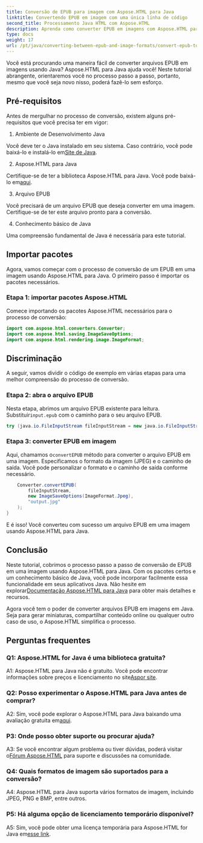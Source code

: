 ```yaml
---
title: Conversão de EPUB para imagem com Aspose.HTML para Java
linktitle: Convertendo EPUB em imagem com uma única linha de código
second_title: Processamento Java HTML com Aspose.HTML
description: Aprenda como converter EPUB em imagens com Aspose.HTML para Java. Guia passo a passo para conversões sem esforço.
type: docs
weight: 17
url: /pt/java/converting-between-epub-and-image-formats/convert-epub-to-image-single-line/
---
```

Você está procurando uma maneira fácil de converter arquivos EPUB em imagens usando Java? Aspose.HTML para Java ajuda você! Neste tutorial abrangente, orientaremos você no processo passo a passo, portanto, mesmo que você seja novo nisso, poderá fazê-lo sem esforço. 

## Pré-requisitos

Antes de mergulhar no processo de conversão, existem alguns pré-requisitos que você precisa ter em vigor:

1. Ambiente de Desenvolvimento Java

 Você deve ter o Java instalado em seu sistema. Caso contrário, você pode baixá-lo e instalá-lo em[Site de Java](https://www.java.com/en/download/).

2. Aspose.HTML para Java

 Certifique-se de ter a biblioteca Aspose.HTML para Java. Você pode baixá-lo em[aqui](https://releases.aspose.com/html/java/).

3. Arquivo EPUB

Você precisará de um arquivo EPUB que deseja converter em uma imagem. Certifique-se de ter este arquivo pronto para a conversão.

4. Conhecimento básico de Java

Uma compreensão fundamental de Java é necessária para este tutorial.

## Importar pacotes

Agora, vamos começar com o processo de conversão de um EPUB em uma imagem usando Aspose.HTML para Java. O primeiro passo é importar os pacotes necessários.

### Etapa 1: importar pacotes Aspose.HTML

Comece importando os pacotes Aspose.HTML necessários para o processo de conversão:

```java
import com.aspose.html.converters.Converter;
import com.aspose.html.saving.ImageSaveOptions;
import com.aspose.html.rendering.image.ImageFormat;
```

## Discriminação

A seguir, vamos dividir o código de exemplo em várias etapas para uma melhor compreensão do processo de conversão.

### Etapa 2: abra o arquivo EPUB

 Nesta etapa, abrimos um arquivo EPUB existente para leitura. Substituir`input.epub` com o caminho para o seu arquivo EPUB.

```java
try (java.io.FileInputStream fileInputStream = new java.io.FileInputStream("input.epub")) {
```

### Etapa 3: converter EPUB em imagem

 Aqui, chamamos o`convertEPUB` método para converter o arquivo EPUB em uma imagem. Especificamos o formato da imagem (JPEG) e o caminho de saída. Você pode personalizar o formato e o caminho de saída conforme necessário.

```java
    Converter.convertEPUB(
        fileInputStream,
        new ImageSaveOptions(ImageFormat.Jpeg),
        "output.jpg"
    );
}
```

E é isso! Você converteu com sucesso um arquivo EPUB em uma imagem usando Aspose.HTML para Java.

## Conclusão

Neste tutorial, cobrimos o processo passo a passo de conversão de EPUB em uma imagem usando Aspose.HTML para Java. Com os pacotes certos e um conhecimento básico de Java, você pode incorporar facilmente essa funcionalidade em seus aplicativos Java. Não hesite em explorar[Documentação Aspose.HTML para Java](https://reference.aspose.com/html/java/) para obter mais detalhes e recursos.

Agora você tem o poder de converter arquivos EPUB em imagens em Java. Seja para gerar miniaturas, compartilhar conteúdo online ou qualquer outro caso de uso, o Aspose.HTML simplifica o processo.

## Perguntas frequentes

### Q1: Aspose.HTML for Java é uma biblioteca gratuita?

 A1: Aspose.HTML para Java não é gratuito. Você pode encontrar informações sobre preços e licenciamento no site[Aspor site](https://purchase.aspose.com/buy).

### Q2: Posso experimentar o Aspose.HTML para Java antes de comprar?

 A2: Sim, você pode explorar o Aspose.HTML para Java baixando uma avaliação gratuita em[aqui](https://releases.aspose.com/html/java).

### P3: Onde posso obter suporte ou procurar ajuda?

 A3: Se você encontrar algum problema ou tiver dúvidas, poderá visitar o[Fórum Aspose.HTML](https://forum.aspose.com/) para suporte e discussões na comunidade.

### Q4: Quais formatos de imagem são suportados para a conversão?

A4: Aspose.HTML para Java suporta vários formatos de imagem, incluindo JPEG, PNG e BMP, entre outros.

### P5: Há alguma opção de licenciamento temporário disponível?

 A5: Sim, você pode obter uma licença temporária para Aspose.HTML for Java em[esse link](https://purchase.aspose.com/temporary-license/).